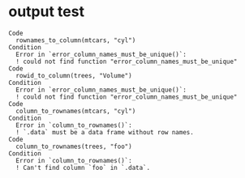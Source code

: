 # output test

    Code
      rownames_to_column(mtcars, "cyl")
    Condition
      Error in `error_column_names_must_be_unique()`:
      ! could not find function "error_column_names_must_be_unique"
    Code
      rowid_to_column(trees, "Volume")
    Condition
      Error in `error_column_names_must_be_unique()`:
      ! could not find function "error_column_names_must_be_unique"
    Code
      column_to_rownames(mtcars, "cyl")
    Condition
      Error in `column_to_rownames()`:
      ! `.data` must be a data frame without row names.
    Code
      column_to_rownames(trees, "foo")
    Condition
      Error in `column_to_rownames()`:
      ! Can't find column `foo` in `.data`.

